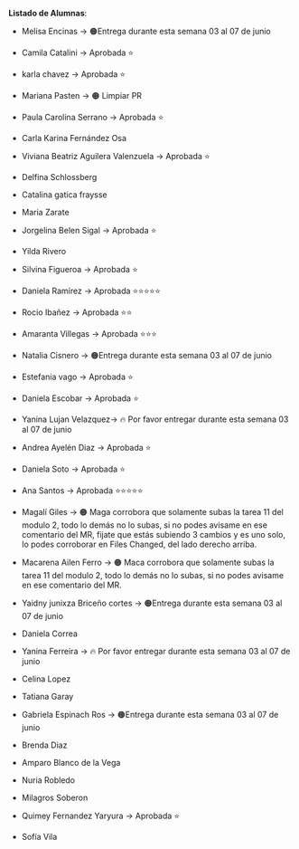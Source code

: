 **Listado de Alumnas**:

- Melisa Encinas -> 🟠Entrega durante esta semana 03 al 07 de junio
- Camila Catalini -> Aprobada ⭐
- karla chavez -> Aprobada ⭐
- Mariana Pasten -> 🟠 Limpiar PR

- Paula Carolina Serrano -> Aprobada ⭐
- Carla Karina Fernández Osa
- Viviana Beatriz Aguilera Valenzuela -> Aprobada ⭐
- Delfina Schlossberg 

- Catalina gatica fraysse
- Maria Zarate
- Jorgelina Belen Sigal -> Aprobada ⭐
- Yilda Rivero

- Silvina Figueroa -> Aprobada ⭐
- Daniela Ramírez -> Aprobada ⭐⭐⭐⭐⭐
- Rocio Ibañez -> Aprobada ⭐⭐
- Amaranta Villegas -> Aprobada ⭐⭐⭐

- Natalia Cisnero -> 🟠Entrega durante esta semana 03 al 07 de junio 
- Estefania vago -> Aprobada ⭐
- Daniela Escobar -> Aprobada ⭐ 
- Yanina Lujan Velazquez-> 🔥 Por favor entregar durante esta semana 03 al 07 de junio

- Andrea Ayelén Diaz -> Aprobada ⭐
- Daniela Soto -> Aprobada ⭐
- Ana Santos -> Aprobada ⭐⭐⭐⭐⭐
- Magalí Giles ->  🟠 Maga corrobora que solamente subas la tarea 11 del modulo 2, todo lo demás no lo subas, si no podes avisame en ese comentario del MR, fijate que estás subiendo 3 cambios y es uno solo, lo podes corroborar en Files Changed, del lado derecho arriba.

- Macarena Ailen Ferro -> 🟠 Maca corrobora que solamente subas la tarea 11 del modulo 2, todo lo demás no lo subas, si no podes avisame en ese comentario del MR.
- Yaidny junixza Briceño cortes -> 🟠Entrega durante esta semana 03 al 07 de junio 
- Daniela Correa
- Yanina Ferreira ->  🔥 Por favor entregar durante esta semana 03 al 07 de junio
- Celina Lopez

- Tatiana  Garay
- Gabriela Espinach Ros -> 🟠Entrega durante esta semana 03 al 07 de junio
- Brenda Diaz
- Amparo Blanco de la Vega

- Nuria Robledo
- Milagros Soberon
- Quimey Fernandez Yaryura -> Aprobada ⭐
- Sofía Vila
